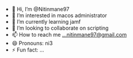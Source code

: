 - 👋 Hi, I’m @Nitinmane97
- 👀 I’m interested in macos administrator
- 🌱 I’m currently learning jamf
- 💞️ I’m looking to collaborate on scripting
- 📫 How to reach me ...nitinmane97@gmail.com
- 😄 Pronouns: ni3
- ⚡ Fun fact: ...

<!---
Nitinmane97/Nitinmane97 is a ✨ special ✨ repository because its `README.md` (this file) appears on your GitHub profile.
You can click the Preview link to take a look at your changes.
--->
